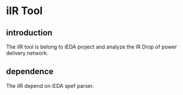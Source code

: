 # iIR Tool

## introduction

The iIR tool is belong to iEDA project and analyze the IR Drop of power delivery network.  

## dependence

The iIR depend on iEDA spef parser.
